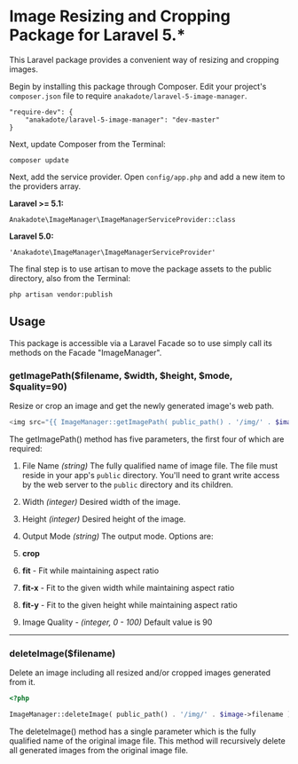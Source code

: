 # Image Resizing and Cropping Package for Laravel 5.*

This Laravel package provides a convenient way of resizing and cropping images.

Begin by installing this package through Composer. Edit your project's `composer.json` file to require `anakadote/laravel-5-image-manager`.

	"require-dev": {
		"anakadote/laravel-5-image-manager": "dev-master"
	}

Next, update Composer from the Terminal:

    composer update

Next, add the service provider. Open `config/app.php` and add a new item to the providers array.

**Laravel >= 5.1:**

    Anakadote\ImageManager\ImageManagerServiceProvider::class

**Laravel 5.0:**

    'Anakadote\ImageManager\ImageManagerServiceProvider'

The final step is to use artisan to move the package assets to the public directory, also from the Terminal:

    php artisan vendor:publish


## Usage

This package is accessible via a Laravel Facade so to use simply call its methods on the Facade "ImageManager".


### getImagePath($filename, $width, $height, $mode, $quality=90)

Resize or crop an image and get the newly generated image's web path.

```php
<img src="{{ ImageManager::getImagePath( public_path() . '/img/' . $image->filename, 250, 200, 'crop' ) }}" alt="">

```

The getImagePath() method has five parameters, the first four of which are required:

1. File Name *(string)* The fully qualified name of image file. The file must reside in your app's `public` directory. You'll need to grant write access by the web server to the `public` directory and its children.

2. Width *(integer)* Desired width of the image.

3. Height *(integer)* Desired height of the image.
4. Output Mode *(string)* The output mode. Options are:
  1. **crop**
  2. **fit** - Fit while maintaining aspect ratio
  3. **fit-x** - Fit to the given width while maintaining aspect ratio
  4. **fit-y** - Fit to the given height while maintaining aspect ratio

5. Image Quality - *(integer, 0 - 100)* Default value is 90


***


### deleteImage($filename)

Delete an image including all resized and/or cropped images generated from it.

```php
<?php

ImageManager::deleteImage( public_path() . '/img/' . $image->filename );

```

The deleteImage() method has a single parameter which is the fully qualified name of the original image file. This method will recursively delete all generated images from the original image file.

